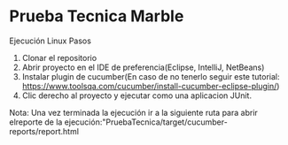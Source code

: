 # Prueba Tecnica Marble

Ejecución Linux
Pasos
1. Clonar el repositorio
2. Abrir proyecto en el IDE de preferencia(Eclipse, IntelliJ, NetBeans)
3. Instalar plugin de cucumber(En caso de no tenerlo seguir este tutorial: https://www.toolsqa.com/cucumber/install-cucumber-eclipse-plugin/)
4. Clic derecho al proyecto y ejecutar como una aplicacion JUnit.

Nota: Una vez terminada la ejecución ir a la siguiente ruta para abrir elreporte de la ejecución:"PruebaTecnica/target/cucumber-reports/report.html
